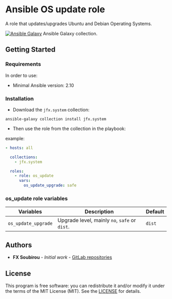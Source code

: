 # Ansible OS update role

A role that updates/upgrades Ubuntu and Debian Operating Systems.

[![Ansible Galaxy](https://shields.io/badge/Ansible_Galaxy-informational?logo=ansible&style=flat-square)](https://galaxy.ansible.com/jfx/system) Ansible Galaxy collection.

## Getting Started

### Requirements

In order to use:

* Minimal Ansible version: 2.10

### Installation

* Download the `jfx.system` collection:

```shell
ansible-galaxy collection install jfx.system
```

* Then use the role from the collection in the playbook:

example:

```yaml
- hosts: all

  collections:
    - jfx.system

  roles:
    - role: os_update
      vars:
        os_update_upgrade: safe
```

### os_update role variables

| Variables           | Description                                   | Default |
| ------------------- | --------------------------------------------- | ------- |
| `os_update_upgrade` | Upgrade level, mainly `no`, `safe` or `dist`. | `dist`  |

## Authors

* **FX Soubirou** - *Initial work* - [GitLab repositories](https://gitlab.com/op_so)

## License

This program is free software: you can redistribute it and/or modify it under the terms of the MIT License (MIT). See the [LICENSE](https://opensource.org/licenses/MIT) for details.
